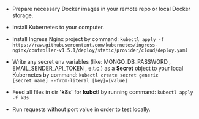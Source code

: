 * Prepare necessary Docker images in your remote repo or local Docker storage.

* Install Kubernetes to your computer.

* Install Ingress Nginx project by command:
`kubectl apply -f https://raw.githubusercontent.com/kubernetes/ingress-nginx/controller-v1.5.1/deploy/static/provider/cloud/deploy.yaml`

* Write any secret env variables (like: MONGO_DB_PASSWORD , EMAIL_SENDER_API_TOKEN , e.t.c.) as a **Secret** object to your local Kubernetes by command:
`kubectl create secret generic [secret_name] --from-literal [key]=[value]`

* Feed all files in dir **'k8s'** for **kubctl** by running command:
`kubectl apply -f k8s`

* Run requests without port value in order to test locally.